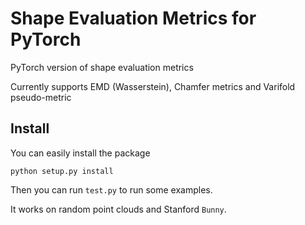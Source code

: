 # Shape Evaluation Metrics for PyTorch
PyTorch version of shape evaluation metrics

Currently supports EMD (Wasserstein), Chamfer metrics and Varifold pseudo-metric

## Install

You can easily install the package
```
python setup.py install
```

Then you can run `test.py` to run some examples. 

It works on random point clouds and Stanford `Bunny`.
  
